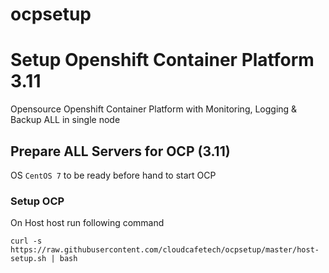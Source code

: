 # ocpsetup
# Setup Openshift Container Platform 3.11
Opensource Openshift Container Platform with Monitoring, Logging & Backup ALL in single node

## Prepare ALL Servers for OCP (3.11)
OS ```CentOS 7``` to be ready before hand to start OCP

### Setup OCP

On Host host run following command

```curl -s https://raw.githubusercontent.com/cloudcafetech/ocpsetup/master/host-setup.sh | bash```

